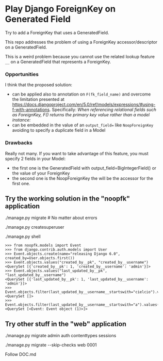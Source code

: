 # Play Django ForeignKey on Generated Field

Try to add a ForeignKey that uses a GeneratedField.

This repo addresses the problem of using a ForeignKey accessor/descriptor on a GeneratedField. 

This is a weird problem because you cannot use the related lookup feature `__` on a GeneratedField that represents a ForeignKey.

### Opportunities

I think that the proposed solution:

- can be applied also to annotation on `F(fk_field_name)` and overcome the limitation presented at https://docs.djangoproject.com/en/5.0/ref/models/expressions/#using-f-with-annotations. Specifically: *When referencing relational fields such as ForeignKey, F() returns the primary key value rather than a model instance:*
- can be embedded in the value of an `output_field=` like `NoopForeignKey` avoiding to specify a duplicate field in a Model

### Drawbacks

Really not many. If you want to take advantage of this feature, you must specify 2 fields in your Model:

- the first one is the GeneratedField with output_field=BigIntegerField() or the value of your ForeignKey
- the second one is the NoopForeignKey the will be the accessor for the first one.

## Try the working solution in the "noopfk" application

./manage.py migrate  # No matter about errors

./manage.py createsuperuser

./manage.py shell

```
>>> from noopfk.models import Event
>>> from django.contrib.auth.models import User
>>> Event.objects.create(name="releasing Django 6.0", created_by=User.objects.first())
>>> Event.objects.values("created_by__pk", "created_by__username")
<QuerySet [{'created_by__pk': 1, 'created_by__username': 'admin'}]>
>>> Event.objects.values("last_updated_by__pk", "last_updated_by__username")
<QuerySet [{'last_updated_by__pk': 1, 'last_updated_by__username': 'admin'}]>
>>> Event.objects.filter(last_updated_by__username__startswith="cielcio").values()
<QuerySet []>
>>> Event.objects.filter(last_updated_by__username__startswith="a").values()
<QuerySet [<Event: Event object (1)>]>
```

## Try other stuff in the "web" application

./manage.py migrate admin auth contenttypes sessions

./manage.py migrate --skip-checks web 0001

Follow DOC.md

